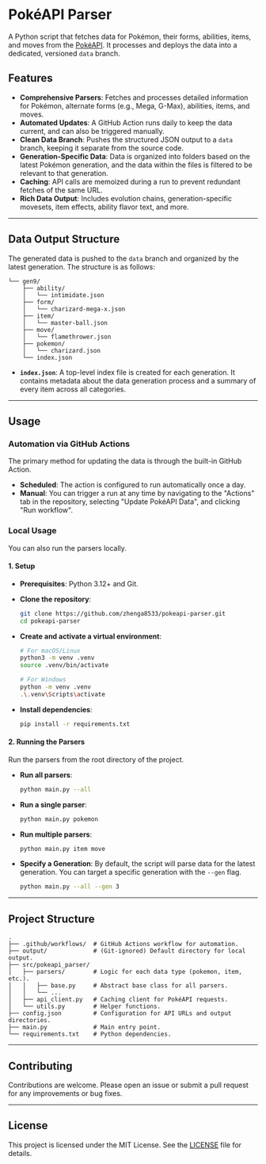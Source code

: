 # PokéAPI Parser

[](https://github.com/zhenga8533/pokeapi-parser/actions/workflows/update-data.yaml)
[](https://www.python.org/downloads/release/python-3120/)
[](https://opensource.org/licenses/MIT)

A Python script that fetches data for Pokémon, their forms, abilities, items, and moves from the [PokéAPI](https://pokeapi.co). It processes and deploys the data into a dedicated, versioned `data` branch.

## Features

- **Comprehensive Parsers**: Fetches and processes detailed information for Pokémon, alternate forms (e.g., Mega, G-Max), abilities, items, and moves.
- **Automated Updates**: A GitHub Action runs daily to keep the data current, and can also be triggered manually.
- **Clean Data Branch**: Pushes the structured JSON output to a `data` branch, keeping it separate from the source code.
- **Generation-Specific Data**: Data is organized into folders based on the latest Pokémon generation, and the data within the files is filtered to be relevant to that generation.
- **Caching**: API calls are memoized during a run to prevent redundant fetches of the same URL.
- **Rich Data Output**: Includes evolution chains, generation-specific movesets, item effects, ability flavor text, and more.

---

## Data Output Structure

The generated data is pushed to the `data` branch and organized by the latest generation. The structure is as follows:

```
└── gen9/
    ├── ability/
    │   └── intimidate.json
    ├── form/
    │   └── charizard-mega-x.json
    ├── item/
    │   └── master-ball.json
    ├── move/
    │   └── flamethrower.json
    ├── pokemon/
    │   └── charizard.json
    └── index.json
```

- **`index.json`**: A top-level index file is created for each generation. It contains metadata about the data generation process and a summary of every item across all categories.

---

## Usage

### Automation via GitHub Actions

The primary method for updating the data is through the built-in GitHub Action.

- **Scheduled**: The action is configured to run automatically once a day.
- **Manual**: You can trigger a run at any time by navigating to the "Actions" tab in the repository, selecting "Update PokéAPI Data", and clicking "Run workflow".

### Local Usage

You can also run the parsers locally.

#### 1\. Setup

- **Prerequisites**: Python 3.12+ and Git.

- **Clone the repository**:

  ```bash
  git clone https://github.com/zhenga8533/pokeapi-parser.git
  cd pokeapi-parser
  ```

- **Create and activate a virtual environment**:

  ```bash
  # For macOS/Linux
  python3 -m venv .venv
  source .venv/bin/activate

  # For Windows
  python -m venv .venv
  .\.venv\Scripts\activate
  ```

- **Install dependencies**:

  ```bash
  pip install -r requirements.txt
  ```

#### 2\. Running the Parsers

Run the parsers from the root directory of the project.

- **Run all parsers**:
  ```bash
  python main.py --all
  ```
- **Run a single parser**:
  ```bash
  python main.py pokemon
  ```
- **Run multiple parsers**:
  ```bash
  python main.py item move
  ```
- **Specify a Generation**:
  By default, the script will parse data for the latest generation. You can target a specific generation with the `--gen` flag.
  ```bash
  python main.py --all --gen 3
  ```

---

## Project Structure

```
.
├── .github/workflows/  # GitHub Actions workflow for automation.
├── output/             # (Git-ignored) Default directory for local output.
├── src/pokeapi_parser/
│   ├── parsers/        # Logic for each data type (pokemon, item, etc.).
│   │   ├── base.py     # Abstract base class for all parsers.
│   │   └── ...
│   ├── api_client.py   # Caching client for PokéAPI requests.
│   └── utils.py        # Helper functions.
├── config.json         # Configuration for API URLs and output directories.
├── main.py             # Main entry point.
└── requirements.txt    # Python dependencies.
```

---

## Contributing

Contributions are welcome. Please open an issue or submit a pull request for any improvements or bug fixes.

---

## License

This project is licensed under the MIT License. See the [LICENSE](https://www.google.com/search?q=LICENSE) file for details.
